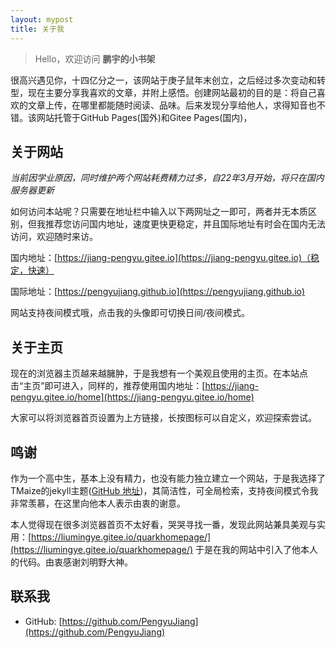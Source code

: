 ```yaml
---
layout: mypost
title: 关于我
---
```

> Hello，欢迎访问 **鹏宇的小书架**

很高兴遇见你，十四亿分之一，该网站于庚子鼠年末创立，之后经过多次变动和转型，现在主要分享我喜欢的文章，并附上感悟。创建网站最初的目的是：将自己喜欢的文章上传，在哪里都能随时阅读、品味。后来发现分享给他人，求得知音也不错。该网站托管于GitHub Pages(国外)和Gitee Pages(国内)，

## 关于网站
*当前因学业原因，同时维护两个网站耗费精力过多，自22年3月开始，将只在国内服务器更新*

如何访问本站呢？只需要在地址栏中输入以下两网址之一即可，两者并无本质区别，但我推荐您访问国内地址，速度更快更稳定，并且国际地址有时会在国内无法访问，欢迎随时来访。

国内地址：[https://jiang-pengyu.gitee.io](https://jiang-pengyu.gitee.io)（稳定，快速）

国际地址：[https://pengyujiang.github.io](https://pengyujiang.github.io)

网站支持夜间模式哦，点击我的头像即可切换日间/夜间模式。

## 关于主页
现在的浏览器主页越来越臃肿，于是我想有一个美观且使用的主页。在本站点击“主页”即可进入，同样的，推荐使用国内地址：[https://jiang-pengyu.gitee.io/home](https://jiang-pengyu.gitee.io/home)

大家可以将浏览器首页设置为上方链接，长按图标可以自定义，欢迎探索尝试。

## 鸣谢
作为一个高中生，基本上没有精力，也没有能力独立建立一个网站，于是我选择了TMaize的jekyll主题([GitHub 地址](https://github.com/TMaize/tmaize-blog))，其简洁性，可全局检索，支持夜间模式令我非常羡慕，在这里向他本人表示由衷的谢意。

本人觉得现在很多浏览器首页不太好看，哭哭寻找一番，发现此网站兼具美观与实用：[https://liumingye.gitee.io/quarkhomepage/](https://liumingye.gitee.io/quarkhomepage/) 于是在我的网站中引入了他本人的代码。由衷感谢刘明野大神。

## 联系我

- GitHub: [https://github.com/PengyuJiang](https://github.com/PengyuJiang)
